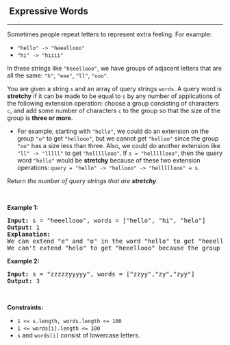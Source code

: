 <h2>  Expressive Words</h2><hr><div><p>Sometimes people repeat letters to represent extra feeling. For example:</p>

<ul>
	<li><code>"hello" -&gt; "heeellooo"</code></li>
	<li><code>"hi" -&gt; "hiiii"</code></li>
</ul>

<p>In these strings like <code>"heeellooo"</code>, we have groups of adjacent letters that are all the same: <code>"h"</code>, <code>"eee"</code>, <code>"ll"</code>, <code>"ooo"</code>.</p>

<p>You are given a string <code>s</code> and an array of query strings <code>words</code>. A query word is <strong>stretchy</strong> if it can be made to be equal to <code>s</code> by any number of applications of the following extension operation: choose a group consisting of characters <code>c</code>, and add some number of characters <code>c</code> to the group so that the size of the group is <strong>three or more</strong>.</p>

<ul>
	<li>For example, starting with <code>"hello"</code>, we could do an extension on the group <code>"o"</code> to get <code>"hellooo"</code>, but we cannot get <code>"helloo"</code> since the group <code>"oo"</code> has a size less than three. Also, we could do another extension like <code>"ll" -&gt; "lllll"</code> to get <code>"helllllooo"</code>. If <code>s = "helllllooo"</code>, then the query word <code>"hello"</code> would be <strong>stretchy</strong> because of these two extension operations: <code>query = "hello" -&gt; "hellooo" -&gt; "helllllooo" = s</code>.</li>
</ul>

<p>Return <em>the number of query strings that are <strong>stretchy</strong></em>.</p>

<p>&nbsp;</p>
<p><strong class="example">Example 1:</strong></p>

<pre><strong>Input:</strong> s = "heeellooo", words = ["hello", "hi", "helo"]
<strong>Output:</strong> 1
<strong>Explanation:</strong> 
We can extend "e" and "o" in the word "hello" to get "heeellooo".
We can't extend "helo" to get "heeellooo" because the group "ll" is not size 3 or more.
</pre>

<p><strong class="example">Example 2:</strong></p>

<pre><strong>Input:</strong> s = "zzzzzyyyyy", words = ["zzyy","zy","zyy"]
<strong>Output:</strong> 3
</pre>

<p>&nbsp;</p>
<p><strong>Constraints:</strong></p>

<ul>
	<li><code>1 &lt;= s.length, words.length &lt;= 100</code></li>
	<li><code>1 &lt;= words[i].length &lt;= 100</code></li>
	<li><code>s</code> and <code>words[i]</code> consist of lowercase letters.</li>
</ul>
</div>